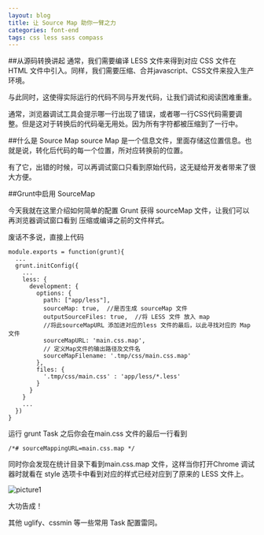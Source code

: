 ```yaml
---
layout: blog
title: 让 Source Map 助你一臂之力
categories: font-end
tags: css less sass compass
---
```

##从源码转换讲起
通常，我们需要编译 LESS 文件来得到对应 CSS 文件在 HTML 文件中引入。同样，我们需要压缩、合并javascript、CSS文件来投入生产环境。

与此同时，这使得实际运行的代码不同与开发代码，让我们调试和阅读困难重重。

通常，浏览器调试工具会提示哪一行出现了错误，或者哪一行CSS代码需要调整。但是这对于转换后的代码毫无用处。因为所有字符都被压缩到了一行中。

##什么是 Source Map
source Map 是一个信息文件，里面存储这位置信息。也就是说，转化后代码的每一个位置，所对应转换前的位置。

有了它，出错的时候，可以再调试窗口只看到原始代码，这无疑给开发者带来了很大方便。

##Grunt中启用 SourceMap

今天我就在这里介绍如何简单的配置 Grunt 获得 sourceMap 文件，让我们可以再浏览器调试窗口看到 压缩或编译之前的文件样式。

废话不多说，直接上代码

    module.exports = function(grunt){
      ...
      grunt.initConfig({
        ...
        less: {
          development: {
            options: {
              path: ["app/less"],
              sourceMap: true,	//是否生成 sourceMap 文件
              outputSourceFiles: true,	//将 LESS 文件 放入 map
              //将此sourceMapURL 添加进对应的less 文件的最后，以此寻找对应的 Map 文件
              sourceMapURL: 'main.css.map',
              // 定义Map文件的输出路径及文件名
              sourceMapFilename: '.tmp/css/main.css.map'
            },
            files: {
              '.tmp/css/main.css' : 'app/less/*.less'
            }
          }
        }
        ...
      })
    }

运行 grunt Task 之后你会在main.css 文件的最后一行看到

    /*# sourceMappingURL=main.css.map */

同时你会发现在统计目录下看到main.css.map 文件，这样当你打开Chrome 调试器时就看在 style 选项卡中看到对应的样式已经对应到了原来的 LESS 文件上。

![picture1](http://localhost:3000/blog_img/2015-06-06-01.png "source map")

大功告成！

其他 uglify、cssmin 等一些常用 Task 配置雷同。

